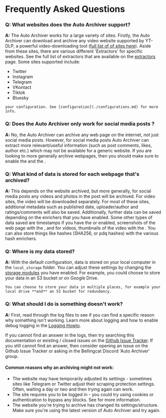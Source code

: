 # Frequently Asked Questions


### Q: What websites does the Auto Archiver support?
**A:** The Auto Archiver works for a large variety of sites. Firstly, the Auto Archiver can download
and archive any video website supported by YT-DLP, a powerful video-downloading tool ([full list of of
sites here](https://github.com/yt-dlp/yt-dlp/blob/master/supportedsites.md)). Aside from these sites,
there are various different 'Extractors' for specific websites. See the full list of extractors that 
are available on the [extractors](../modules/extractor.md) page. Some sites supported include:

* Twitter
* Instagram
* Telegram
* VKontact
* Tiktok
* Bluesky

```{note} What websites the Auto Archiver can archie depends on what extractors you have enabled in
your configuration. See [configuration](./configurations.md) for more info.
```

### Q: Does the Auto Archiver only work for social media posts ?
**A:** No, the Auto Archiver can archive any web page on the internet, not just social media posts.
However, for social media posts Auto Archiver can extract more relevant/useful information (such as 
post comments, likes, author etc.) which may not be available for a generic website. If you are looking
to more generally archive webpages, then you should make sure to enable the [](../modules/autogen/extractor/wacz_extractor_enricher.md)
and the [](../modules/autogen/extractor/wayback_extractor_enricher.md).

### Q: What kind of data is stored for each webpage that's archived?
**A:** This depends on the website archived, but more generally, for social media posts any videos and photos in
the post will be archived. For video sites, the video will be downloaded separately. For most of these sites, additional
metadata such as published date, uploader/author and ratings/comments will also be saved. Additionally, further data can be
saved depending on the enrichers that you have enabled. Some other types of data saved are timestamps if you have the 
[](../modules/autogen/enricher/timestamping_enricher.md) or [](../modules/autogen/enricher/opentimestamps_enricher.md) enabled,
screenshots of the web page with the [](../modules/autogen/enricher/screenshot_enricher.md), and for videos, thumbnails of the
video with the [](../modules/autogen/enricher/thumbnail_enricher.md). You can also store things like hashes (SHA256, or pdq hashes)
with the various hash enrichers.

### Q: Where is my data stored?
**A:** With the default configuration, data is stored on your local computer in the `local_storage` folder. You can adjust these settings by
changing the [storage modules](../modules/storage.md) you have enabled. For example, you could choose to store your data in an S3 bucket or 
on Google Drive. 

```{note}
You can choose to store your data in multiple places, for example your local drive **and** an S3 bucket for redundancy.
```

### Q: What should I do is something doesn't work?
**A:** First, read through the log files to see if you can find a specific reason why something isn't working. Learn more about logging
and how to enable debug logging in the [Logging Howto](../how_to/logging.md).

If you cannot find an answer in the logs, then try searching this documentation or existing / closed issues on the [Github Issue Tracker](https://github.com/bellingcat/auto-archiver/issues?q=is%3Aissue%20). If you still cannot find an answer, then consider opening an issue on the Github Issue Tracker or asking in the Bellingcat Discord
'Auto Archiver' group.

#### Common reasons why an archiving might not work:

* The website may have temporarily adjusted its settings - sometimes sites like Telegram or Twitter adjust their scraping protection settings. Often,
waiting a day or two and then trying again can work.
* The site requires you to be logged in - you could try using cookies or authentication to bypass any blocks. See [](../installation/authentication.md) for more information.
* The website you're trying to archive has changed its settings/structure. Make sure you're using the latest version of Auto Archiver and try again.
